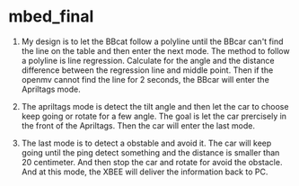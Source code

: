 # mbed_final

1. My design is to let the BBcat follow a polyline until the BBcar can't find the line on the table and then enter the next mode. 
The method to follow a polyline is line regression. Calculate for the angle and the distance difference between the regression line and middle point. 
Then if the openmv cannot find the line for 2 seconds, the BBcar will enter the Apriltags mode.

2. The apriltags mode is detect the tilt angle and then let the car to choose keep going or rotate for a few angle. The goal is let the car prercisely in the front of the Apriltags. Then the car will enter the last mode. 

3. The last mode is to detect a obstable and avoid it. The car will keep going until the ping detect something and the distance is smaller than 20 centimeter. And then stop the car and rotate for avoid the obstacle. And at this mode, the XBEE will deliver the information back to PC. 


